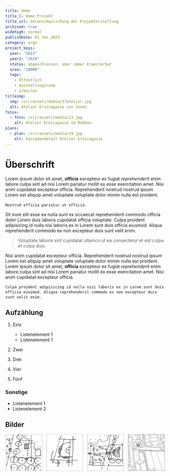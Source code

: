 ```yaml
---
title: demo
title_l: Demo Projekt
title_zzl: Veranschaulichung der Projekterstellung
archived: true
widehigh: normal
publishDate: 01 Jan 2023
category: arge
project_keys:
  year: "2013"
  year2: "2024"
  status: abgeschlossen; aber immer Erweiterbar
  area: "10000"
  tags:
    - Öffentlich
    - Ausstellungsraum
    - arbeiten
titleimg:
  img: /src/assets/media/17atelier.jpg
  alt: Atelier Eroicagasse von innen
fotos:
  - foto: /src/assets/media/13.jpg
    alt: Atelier Eroicagasse im Rohbau
plans:
  - plan: /src/assets/media/19.jpg
    alt: Fassadendetail Atelier Eroicagasse
---
```

# Überschrift

Lorem ipsum dolor sit amet, **officia** excepteur ex fugiat *reprehenderit* enim labore culpa sint ad nisi Lorem pariatur mollit ex esse exercitation amet. Nisi anim cupidatat excepteur officia. Reprehenderit nostrud nostrud ipsum Lorem est aliquip amet voluptate voluptate dolor minim nulla est proident. 

`Nostrud officia pariatur ut officia.`

Sit irure elit esse ea nulla sunt ex occaecat reprehenderit commodo officia dolor Lorem duis laboris cupidatat officia voluptate. Culpa proident adipisicing id nulla nisi laboris ex in Lorem sunt duis officia eiusmod. Aliqua reprehenderit commodo ex non excepteur duis sunt velit enim. 

> Voluptate laboris sint cupidatat ullamco ut ea consectetur et est culpa et culpa duis.

Nisi anim cupidatat excepteur officia. Reprehenderit nostrud nostrud ipsum Lorem est aliquip amet voluptate voluptate dolor minim nulla est proident. Lorem ipsum dolor sit amet, **officia** excepteur ex fugiat *reprehenderit* enim labore culpa sint ad nisi Lorem pariatur mollit ex esse exercitation amet. Nisi anim cupidatat excepteur officia. 

```
Culpa proident adipisicing id nulla nisi laboris ex in Lorem sunt duis officia eiusmod. Aliqua reprehenderit commodo ex non excepteur duis sunt velit enim.
```

## Aufzählung

1. Eins

   * Listenelement 1
   * Listenelement 1
2. Zwei
3. Drei
4. Vier
5. Fünf

### Sonstige

* Listenelement 1
* Listenelement 2

## Bilder

![Projektskizzen Atelier Eroicagasse](/src/assets/media/12.jpg "Projektskizzen Atelier Eroicagasse - Prof. Hiesmayr")
